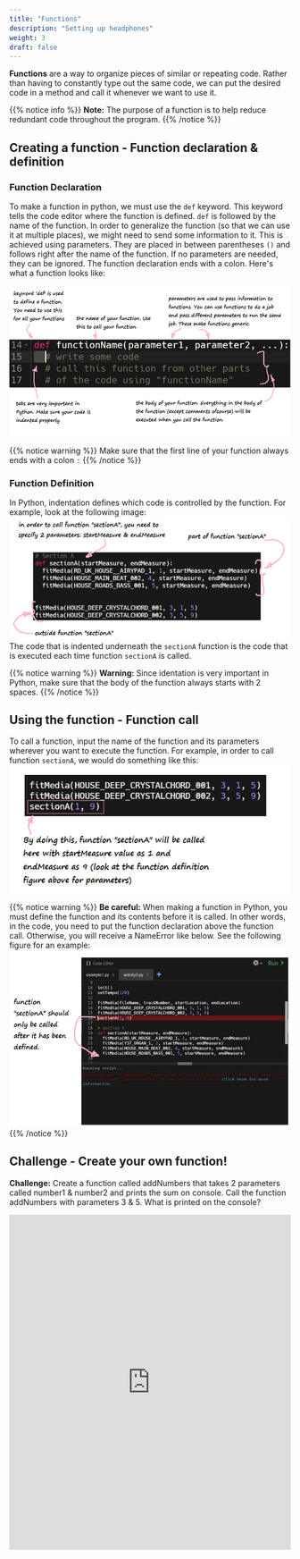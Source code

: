 ```yaml
---
title: "Functions"
description: "Setting up headphones"
weight: 3
draft: false
---
```


**Functions** are a way to organize pieces of similar or repeating code. Rather than having to constantly type out the same code, we can put the desired code in a method and call it whenever we want to use it.

{{% notice info %}}
**Note:** The purpose of a function is to help reduce redundant code
throughout the program.
{{% /notice %}}

## Creating a function - Function declaration & definition

### Function Declaration 
To make a function in python, we must use the `def`
keyword. This keyword tells the code editor where the function is
defined. `def` is followed by the name of the function. In order to
generalize the function (so that we can use it at multiple places), we
might need to send some information to it. This is achieved using
parameters. They are placed in between parentheses `()` and follows
right after the name of the function. If no parameters are needed, they
can be ignored. The function declaration ends with a colon. Here's what
a function looks like:

![](../img/annotated-screenshot-function.png)

{{% notice warning %}}
Make sure that the first line of your function always ends
with a colon `:`
{{% /notice %}}

### Function Definition
In Python, indentation defines which code is controlled
by the function. For example, look at the following image:
![](../img/annotated-screenshot-function2.png)
The code that is indented underneath the `sectionA` function is the code
that is executed each time function `sectionA` is called.

{{% notice warning %}}
**Warning:** Since identation is very important in Python, make sure
that the body of the function always starts with 2 spaces.
{{% /notice %}}

## Using the function - Function call

To call a function, input the name of the function and its parameters
wherever you want to execute the function. For example, in order to call
function `sectionA`, we would do something like this:
![](../img/annotated-screenshot-function3.png)

{{% notice warning %}}
**Be careful:** When making a function in Python, you must define the
function and its contents before it is called. In other words, in the
code, you need to put the function declaration above the function call.
Otherwise, you will receive a NameError like below. See the following
figure for an example:
![](../img/annotated-screenshot-function4-error.png)
{{% /notice %}}

## Challenge - Create your own function!

**Challenge:** Create a function called addNumbers that takes 2 parameters called number1 & number2 and prints the sum on console. Call the function addNumbers with parameters 3 & 5.
What is printed on the console?

<iframe height="600px" width="100%" src="https://repl.it/@nuevofoundation/Basics-Functions?lite=true" scrolling="no" frameborder="no" allowtransparency="true" allowfullscreen="true" sandbox="allow-forms allow-pointer-lock allow-popups allow-same-origin allow-scripts allow-modals"></iframe>
